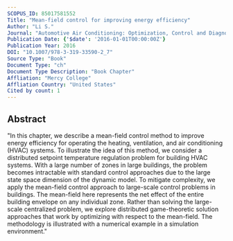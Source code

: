 ```yaml
---
SCOPUS_ID: 85017581552
Title: "Mean-field control for improving energy efficiency"
Author: "Li S."
Journal: "Automotive Air Conditioning: Optimization, Control and Diagnosis"
Publication Date: {'$date': '2016-01-01T00:00:00Z'}
Publication Year: 2016
DOI: "10.1007/978-3-319-33590-2_7"
Source Type: "Book"
Document Type: "ch"
Document Type Description: "Book Chapter"
Affliation: "Mercy College"
Affliation Country: "United States"
Cited by count: 1
---
```


## Abstract
"In this chapter, we describe a mean-field control method to improve energy efficiency for operating the heating, ventilation, and air conditioning (HVAC) systems. To illustrate the idea of this method, we consider a distributed setpoint temperature regulation problem for building HVAC systems. With a large number of zones in large buildings, the problem becomes intractable with standard control approaches due to the large state space dimension of the dynamic model. To mitigate complexity, we apply the mean-field control approach to large-scale control problems in buildings. The mean-field here represents the net effect of the entire building envelope on any individual zone. Rather than solving the large-scale centralized problem, we explore distributed game-theoretic solution approaches that work by optimizing with respect to the mean-field. The methodology is illustrated with a numerical example in a simulation environment."
